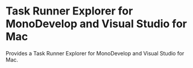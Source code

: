 # Task Runner Explorer for MonoDevelop and Visual Studio for Mac

Provides a Task Runner Explorer for MonoDevelop and Visual Studio for Mac.